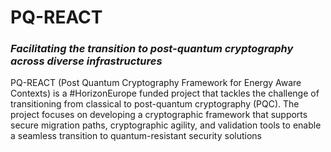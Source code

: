 # PQ-REACT

### _Facilitating the transition to post-quantum cryptography across diverse infrastructures_

PQ-REACT (Post Quantum Cryptography Framework for Energy Aware Contexts) is a #HorizonEurope funded project that tackles the challenge of transitioning from classical to post-quantum cryptography (PQC). The project focuses on developing a cryptographic framework that supports secure migration paths, cryptographic agility, and validation tools to enable a seamless transition to quantum-resistant security solutions 
